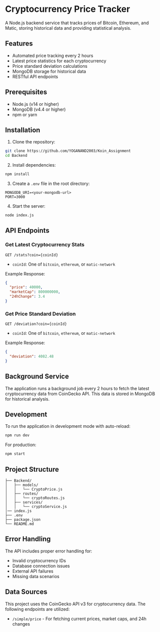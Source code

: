 # Cryptocurrency Price Tracker

A Node.js backend service that tracks prices of Bitcoin, Ethereum, and Matic, storing historical data and providing statistical analysis.

## Features

- Automated price tracking every 2 hours
- Latest price statistics for each cryptocurrency
- Price standard deviation calculations
- MongoDB storage for historical data
- RESTful API endpoints

## Prerequisites

- Node.js (v14 or higher)
- MongoDB (v4.4 or higher)
- npm or yarn

## Installation

1. Clone the repository:
```bash
git clone https://github.com/YOGANAND2003/Koin_Assignment
cd Backend
```

2. Install dependencies:
```bash
npm install
```

3. Create a `.env` file in the root directory:
```env
MONGODB_URI=<your-mongodb-url>
PORT=3000
```

4. Start the server:
```bash
node index.js
```

## API Endpoints

### Get Latest Cryptocurrency Stats
```
GET /stats?coin={coinId}
```
- `coinId`: One of `bitcoin`, `ethereum`, or `matic-network`

Example Response:
```json
{
  "price": 40000,
  "marketCap": 800000000,
  "24hChange": 3.4
}
```

### Get Price Standard Deviation
```
GET /deviation?coin={coinId}
```
- `coinId`: One of `bitcoin`, `ethereum`, or `matic-network`

Example Response:
```json
{
  "deviation": 4082.48
}
```

## Background Service

The application runs a background job every 2 hours to fetch the latest cryptocurrency data from CoinGecko API. This data is stored in MongoDB for historical analysis.

## Development

To run the application in development mode with auto-reload:
```bash
npm run dev
```

For production:
```bash
npm start
```

## Project Structure

```
├── Backend/
│   ├── models/
│   │   └── CryptoPrice.js
│   ├── routes/
│   │   └── cryptoRoutes.js
│   ├── services/
│   │   └── cryptoService.js
│── index.js
├── .env
├── package.json
└── README.md
```

## Error Handling

The API includes proper error handling for:
- Invalid cryptocurrency IDs
- Database connection issues
- External API failures
- Missing data scenarios

## Data Sources

This project uses the CoinGecko API v3 for cryptocurrency data. The following endpoints are utilized:
- `/simple/price` - For fetching current prices, market caps, and 24h changes
